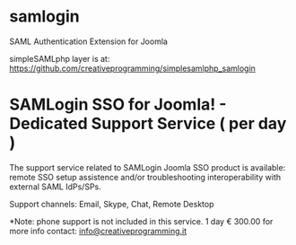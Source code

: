 # samlogin
SAML Authentication Extension for Joomla


simpleSAMLphp layer is at:
https://github.com/creativeprogramming/simplesamlphp_samlogin


# SAMLogin SSO for Joomla! - Dedicated Support Service ( per day )
The support service related to SAMLogin Joomla SSO product is available: remote SSO setup assistence and/or troubleshooting interoperability with external SAML IdPs/SPs.

Support channels: Email, Skype, Chat, Remote Desktop 

*Note: phone support is not included in this service.
1 day	€ 300.00  for more info contact: info@creativeprogramming.it
